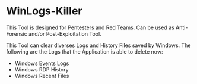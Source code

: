 # WinLogs-Killer
This Tool is designed for Pentesters and Red Teams. Can be used as Anti-Forensic and/or Post-Exploitation Tool.

This Tool can clear diverses Logs and History Files saved by Windows. The following are the Logs that the Application is able to delete now:
  - Windows Events Logs
  - Windows RDP History
  - Windows Recent Files
